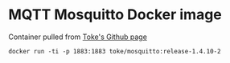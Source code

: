 # MQTT Mosquitto Docker image

Container pulled from [Toke's Github page](https://github.com/toke/docker-mosquitto)

```shell script
docker run -ti -p 1883:1883 toke/mosquitto:release-1.4.10-2
```
